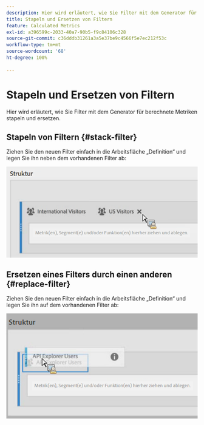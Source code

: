 ```yaml
---
description: Hier wird erläutert, wie Sie Filter mit dem Generator für berechnete Metriken stapeln und ersetzen.
title: Stapeln und Ersetzen von Filtern
feature: Calculated Metrics
exl-id: a396599c-2033-40a7-90b5-f9c84106c328
source-git-commit: c36dddb31261a3a5e37be9c4566f5e7ec212f53c
workflow-type: tm+mt
source-wordcount: '68'
ht-degree: 100%

---
```


# Stapeln und Ersetzen von Filtern

Hier wird erläutert, wie Sie Filter mit dem Generator für berechnete Metriken stapeln und ersetzen.

## Stapeln von Filtern {#stack-filter}

Ziehen Sie den neuen Filter einfach in die Arbeitsfläche „Definition“ und legen Sie ihn neben dem vorhandenen Filter ab:

![](assets/cm_stack_seg.png)

## Ersetzen eines Filters durch einen anderen {#replace-filter}

Ziehen Sie den neuen Filter einfach in die Arbeitsfläche „Definition“ und legen Sie ihn auf dem vorhandenen Filter ab:

![](assets/cm_replace_seg.png)
